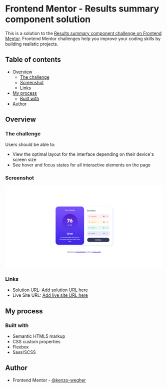 # Frontend Mentor - Results summary component solution

This is a solution to the [Results summary component challenge on Frontend Mentor](https://www.frontendmentor.io/challenges/results-summary-component-CE_K6s0maV). Frontend Mentor challenges help you improve your coding skills by building realistic projects. 

## Table of contents

- [Overview](#overview)
  - [The challenge](#the-challenge)
  - [Screenshot](#screenshot)
  - [Links](#links)
- [My process](#my-process)
  - [Built with](#built-with)
- [Author](#author)

## Overview

### The challenge

Users should be able to:

- View the optimal layout for the interface depending on their device's screen size
- See hover and focus states for all interactive elements on the page

### Screenshot

![](design/Screenshot.png)

### Links

- Solution URL: [Add solution URL here](https://github.com/kenzo-wegher/frontendmentor-results-summary-component-main)
- Live Site URL: [Add live site URL here](https://kenzo-wegher.github.io/frontendmentor-results-summary-component-main/)

## My process

### Built with

- Semantic HTML5 markup
- CSS custom properties
- Flexbox
- Sass/SCSS

## Author

- Frontend Mentor - [@kenzo-wegher](https://www.frontendmentor.io/profile/kenzo-wegher)
